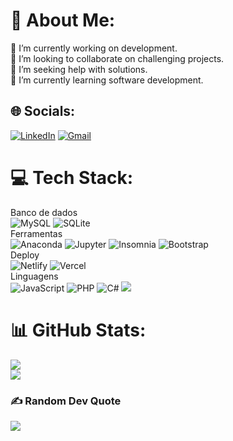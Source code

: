 # 💫 About Me:
🔭 I’m currently working on development.<br>👯 I’m looking to collaborate on challenging projects.<br>🤝 I’m seeking help with solutions.<br>🌱 I’m currently learning software development.</br>

## 🌐 Socials:
[![LinkedIn](https://img.shields.io/badge/LinkedIn-0077B5?style=for-the-badge&logo=linkedin&logoColor=white)](https://www.linkedin.com/in/francisco-lima-713203229/)
[![Gmail](https://img.shields.io/badge/Gmail-333333?style=for-the-badge&logo=gmail&logoColor=red)](mailto:franciscolimapro@gmail.com)

# 💻 Tech Stack:
Banco de dados</br>
![MySQL](https://img.shields.io/badge/mysql-4479A1.svg?style=for-the-badge&logo=mysql&logoColor=white)
![SQLite](https://img.shields.io/badge/SQLite-003B57.svg?style=for-the-badge&logo=SQLite&logoColor=white)</br>
Ferramentas</br>
![Anaconda](https://img.shields.io/badge/Anaconda-%2344A833.svg?style=for-the-badge&logo=anaconda&logoColor=white)
![Jupyter](https://img.shields.io/badge/Jupyter-F37626.svg?style=for-the-badge&logo=Jupyter&logoColor=white)
![Insomnia](https://img.shields.io/badge/Insomnia-black?style=for-the-badge&logo=insomnia&logoColor=5849BE)
![Bootstrap](https://img.shields.io/badge/bootstrap-%238511FA.svg?style=for-the-badge&logo=bootstrap&logoColor=white)</br>
Deploy</br>
![Netlify](https://img.shields.io/badge/netlify-%23000000.svg?style=for-the-badge&logo=netlify&logoColor=#00C7B7)
![Vercel](https://img.shields.io/badge/vercel-%23000000.svg?style=for-the-badge&logo=vercel&logoColor=white)</br>
Linguagens</br>
![JavaScript](https://img.shields.io/badge/javascript-%23323330.svg?style=for-the-badge&logo=javascript&logoColor=%23F7DF1E)
![PHP](https://img.shields.io/badge/php-%23777BB4.svg?style=for-the-badge&logo=php&logoColor=white)
![C#](https://img.shields.io/badge/C%23-239120?style=for-the-badge&logo=csharp&logoColor=white)
![](https://www.codewars.com/users/franciscolima-pro/badges/micro)</br>
# 📊 GitHub Stats:
![](https://github-readme-streak-stats.herokuapp.com/?user=franciscolima-pro&theme=dark&hide_border=false)<br/>
![](https://github-readme-stats.vercel.app/api/top-langs/?username=franciscolima-pro&theme=dark&hide_border=false&include_all_commits=false&count_private=false&layout=compact)

### ✍️ Random Dev Quote
![](https://quotes-github-readme.vercel.app/api?type=horizontal&theme=merko)

<!-- Proudly created with GPRM ( https://gprm.itsvg.in ) -->


